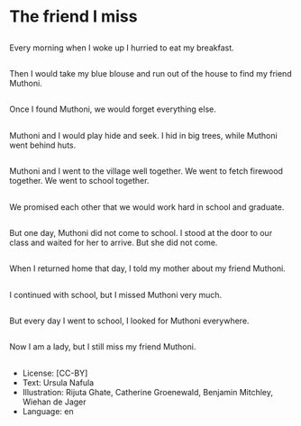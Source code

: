# The friend I miss

##
Every morning when I
woke up I hurried to eat
my breakfast.

##
Then I would take my blue blouse and run out of the house
to find my friend Muthoni.

##
Once I found Muthoni,
we would forget
everything else.

##
Muthoni and I would play hide and seek.
I hid in big trees, while Muthoni went behind huts.

##
Muthoni and I went to the village well
together.
We went to fetch firewood together.
We went to school together.

##
We promised each other that we would work hard in school
and graduate.

##
But one day, Muthoni
did not come to school.
I stood at the door to
our class and waited for
her to arrive.
But she did not come.

##
When I returned home that day, I told my mother about my
friend Muthoni.

##
I continued with school,
but I missed Muthoni
very much.

##
But every day I went to
school, I looked for
Muthoni everywhere.

##
Now I am a lady, but I still miss my friend Muthoni.

##
* License: [CC-BY]
* Text: Ursula Nafula
* Illustration: Rijuta Ghate, Catherine Groenewald, Benjamin Mitchley, Wiehan de Jager
* Language: en
